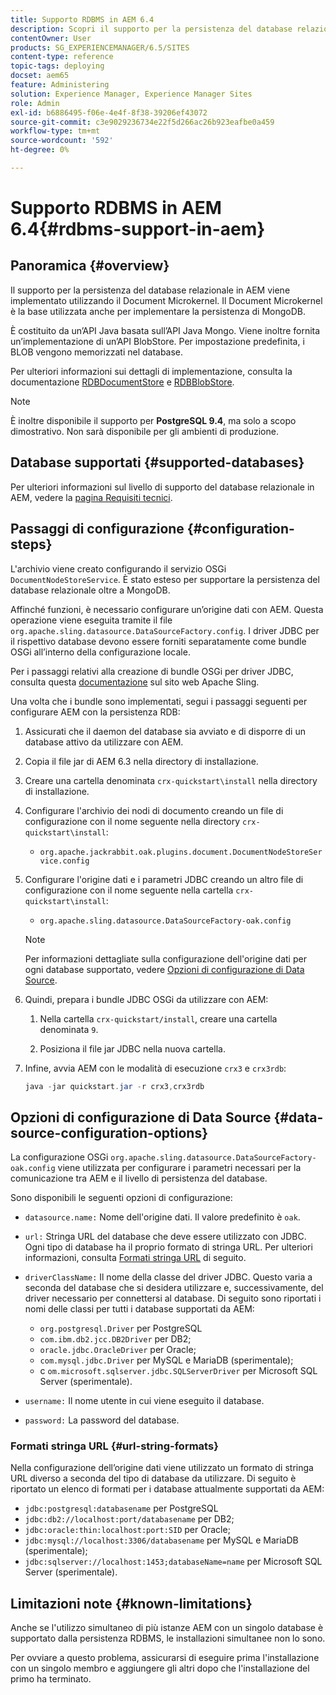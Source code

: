 ```yaml
---
title: Supporto RDBMS in AEM 6.4
description: Scopri il supporto per la persistenza del database relazionale in AEM 6.4 e le opzioni di configurazione disponibili.
contentOwner: User
products: SG_EXPERIENCEMANAGER/6.5/SITES
content-type: reference
topic-tags: deploying
docset: aem65
feature: Administering
solution: Experience Manager, Experience Manager Sites
role: Admin
exl-id: b6886495-f06e-4e4f-8f38-39206ef43072
source-git-commit: c3e9029236734e22f5d266ac26b923eafbe0a459
workflow-type: tm+mt
source-wordcount: '592'
ht-degree: 0%

---
```


# Supporto RDBMS in AEM 6.4{#rdbms-support-in-aem}

## Panoramica {#overview}

Il supporto per la persistenza del database relazionale in AEM viene implementato utilizzando il Document Microkernel. Il Document Microkernel è la base utilizzata anche per implementare la persistenza di MongoDB.

È costituito da un’API Java basata sull’API Java Mongo. Viene inoltre fornita un’implementazione di un’API BlobStore. Per impostazione predefinita, i BLOB vengono memorizzati nel database.

Per ulteriori informazioni sui dettagli di implementazione, consulta la documentazione [RDBDocumentStore](https://jackrabbit.apache.org/oak/docs/apidocs/org/apache/jackrabbit/oak/plugins/document/rdb/RDBDocumentStore.html) e [RDBBlobStore](https://jackrabbit.apache.org/oak/docs/apidocs/org/apache/jackrabbit/oak/plugins/document/rdb/RDBBlobStore.html).

>[!NOTE]
>
>È inoltre disponibile il supporto per **PostgreSQL 9.4**, ma solo a scopo dimostrativo. Non sarà disponibile per gli ambienti di produzione.

## Database supportati {#supported-databases}

Per ulteriori informazioni sul livello di supporto del database relazionale in AEM, vedere la [pagina Requisiti tecnici](/help/sites-deploying/technical-requirements.md).

## Passaggi di configurazione {#configuration-steps}

L&#39;archivio viene creato configurando il servizio OSGi `DocumentNodeStoreService`. È stato esteso per supportare la persistenza del database relazionale oltre a MongoDB.

Affinché funzioni, è necessario configurare un’origine dati con AEM. Questa operazione viene eseguita tramite il file `org.apache.sling.datasource.DataSourceFactory.config`. I driver JDBC per il rispettivo database devono essere forniti separatamente come bundle OSGi all’interno della configurazione locale.

Per i passaggi relativi alla creazione di bundle OSGi per driver JDBC, consulta questa [documentazione](https://sling.apache.org/documentation/bundles/datasource-providers.html#convert-driver-jars-to-bundle) sul sito web Apache Sling.

Una volta che i bundle sono implementati, segui i passaggi seguenti per configurare AEM con la persistenza RDB:

1. Assicurati che il daemon del database sia avviato e di disporre di un database attivo da utilizzare con AEM.
1. Copia il file jar di AEM 6.3 nella directory di installazione.
1. Creare una cartella denominata `crx-quickstart\install` nella directory di installazione.
1. Configurare l&#39;archivio dei nodi di documento creando un file di configurazione con il nome seguente nella directory `crx-quickstart\install`:

   * `org.apache.jackrabbit.oak.plugins.document.DocumentNodeStoreService.config`

1. Configurare l&#39;origine dati e i parametri JDBC creando un altro file di configurazione con il nome seguente nella cartella `crx-quickstart\install`:

   * `org.apache.sling.datasource.DataSourceFactory-oak.config`

   >[!NOTE]
   >
   >Per informazioni dettagliate sulla configurazione dell&#39;origine dati per ogni database supportato, vedere [Opzioni di configurazione di Data Source](/help/sites-deploying/rdbms-support-in-aem.md#data-source-configuration-options).

1. Quindi, prepara i bundle JDBC OSGi da utilizzare con AEM:

   1. Nella cartella `crx-quickstart/install`, creare una cartella denominata `9`.

   1. Posiziona il file jar JDBC nella nuova cartella.

1. Infine, avvia AEM con le modalità di esecuzione `crx3` e `crx3rdb`:

   ```java
   java -jar quickstart.jar -r crx3,crx3rdb
   ```

## Opzioni di configurazione di Data Source {#data-source-configuration-options}

La configurazione OSGi `org.apache.sling.datasource.DataSourceFactory-oak.config` viene utilizzata per configurare i parametri necessari per la comunicazione tra AEM e il livello di persistenza del database.

Sono disponibili le seguenti opzioni di configurazione:

* `datasource.name:` Nome dell&#39;origine dati. Il valore predefinito è `oak`.

* `url:` Stringa URL del database che deve essere utilizzato con JDBC. Ogni tipo di database ha il proprio formato di stringa URL. Per ulteriori informazioni, consulta [Formati stringa URL](/help/sites-deploying/rdbms-support-in-aem.md#url-string-formats) di seguito.

* `driverClassName:` Il nome della classe del driver JDBC. Questo varia a seconda del database che si desidera utilizzare e, successivamente, del driver necessario per connettersi al database. Di seguito sono riportati i nomi delle classi per tutti i database supportati da AEM:

   * `org.postgresql.Driver` per PostgreSQL
   * `com.ibm.db2.jcc.DB2Driver` per DB2;
   * `oracle.jdbc.OracleDriver` per Oracle;
   * `com.mysql.jdbc.Driver` per MySQL e MariaDB (sperimentale);
   * c `om.microsoft.sqlserver.jdbc.SQLServerDriver` per Microsoft SQL Server (sperimentale).

* `username:` Il nome utente in cui viene eseguito il database.

* `password:` La password del database.

### Formati stringa URL {#url-string-formats}

Nella configurazione dell’origine dati viene utilizzato un formato di stringa URL diverso a seconda del tipo di database da utilizzare. Di seguito è riportato un elenco di formati per i database attualmente supportati da AEM:

* `jdbc:postgresql:databasename` per PostgreSQL
* `jdbc:db2://localhost:port/databasename` per DB2;
* `jdbc:oracle:thin:localhost:port:SID` per Oracle;
* `jdbc:mysql://localhost:3306/databasename` per MySQL e MariaDB (sperimentale);
* `jdbc:sqlserver://localhost:1453;databaseName=name` per Microsoft SQL Server (sperimentale).

## Limitazioni note {#known-limitations}

Anche se l&#39;utilizzo simultaneo di più istanze AEM con un singolo database è supportato dalla persistenza RDBMS, le installazioni simultanee non lo sono.

Per ovviare a questo problema, assicurarsi di eseguire prima l&#39;installazione con un singolo membro e aggiungere gli altri dopo che l&#39;installazione del primo ha terminato.
